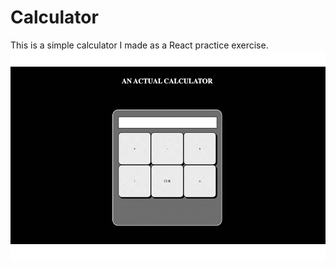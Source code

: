 # Calculator

This is a simple calculator I made as a React practice exercise.
![calculator](react_calc_demo.gif)

